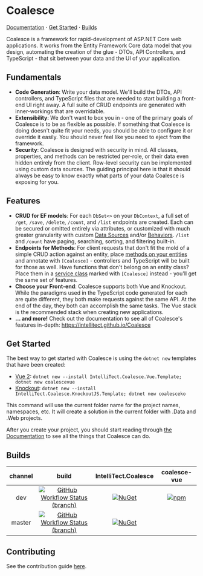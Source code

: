 # Coalesce  

[Documentation](https://intellitect.github.io/Coalesce) &middot; [Get Started](#Get-Started) &middot; [Builds](#Builds)

Coalesce is a framework for rapid-development of ASP.NET Core web applications. It works from the Entity Framework Core data model that you design, automating the creation of the glue - DTOs, API Controllers, and TypeScript - that sit between your data and the UI of your application. 

## Fundamentals

* **Code Generation**: Write your data model. We'll build the DTOs, API controllers, and TypeScript files that are needed to start building a front-end UI right away. A full suite of CRUD endpoints are generated with inner-workings that are overridable.
* **Extensibility**: We don't want to box you in - one of the primary goals of Coalesce is to be as flexible as possible. If something that Coalesce is doing doesn't quite fit your needs, you should be able to configure it or override it easily. You should never feel like you need to eject from the framework.
* **Security**: Coalesce is designed with security in mind. All classes, properties, and methods can be restricted per-role, or their data even hidden entirely from the client. Row-level security can be implemented using custom data sources. The guiding principal here is that it should always be easy to know exactly what parts of your data Coalesce is exposing for you.

## Features

* **CRUD for EF models**: For each `DbSet<>` on your `DbContext`, a full set of `/get`, `/save`, `/delete`, `/count`, and `/list` endpoints are created. Each can be secured or omitted entirely via attributes, or customized with much greater granularity with custom [Data Sources](https://intellitect.github.io/Coalesce/modeling/model-components/data-sources/) and/or [Behaviors](https://intellitect.github.io/Coalesce/modeling/model-components/behaviors). `/list` and `/count` have paging, searching, sorting, and filtering built-in.
* **Endpoints for Methods**: For client requests that don't fit the mold of a simple CRUD action against an entity, place [methods on your entities](https://intellitect.github.io/Coalesce/modeling/model-components/methods/) and annotate with `[Coalesce]` - controllers and TypeScript will be built for those as well. Have functions that don't belong on an entity class? Place them in a [service class](https://intellitect.github.io/Coalesce/modeling/model-types/services/) marked with `[Coalesce]` instead - you'll get the same set of features.
* **Choose your Front-end**: Coalesce supports both Vue and Knockout. While the paradigms used in the TypeScript code generated for each are quite different, they both make requests against the same API. At the end of the day, they both can accomplish the same tasks. The Vue stack is the recommended stack when creating new applications.
* **... and more!** Check out the documentation to see all of Coalesce's features in-depth: https://intellitect.github.io/Coalesce

## Get Started

The best way to get started with Coalesce is using the `dotnet new` templates that have been created:

* [Vue 2](https://github.com/IntelliTect/Coalesce.Vue.Template): `dotnet new --install IntelliTect.Coalesce.Vue.Template; dotnet new coalescevue`
* [Knockout](https://github.com/IntelliTect/Coalesce.KnockoutJS.Template): `dotnet new --install IntelliTect.Coalesce.KnockoutJS.Template; dotnet new coalesceko`

This command will use the current folder name for the project names, namespaces, etc. It will create a solution in the current folder with .Data and .Web projects.

After you create your project, you should start reading through [the Documentation](https://intellitect.github.io/Coalesce) to see all the things that Coalesce can do.

## Builds
|channel|build|IntelliTect.Coalesce|coalesce-vue
|:--:|:--:|:--:|:--:
|dev|[![GitHub Workflow Status (branch)](https://img.shields.io/github/workflow/status/IntelliTect/Coalesce/build-alpha/dev?label=Build%20Status&logo=github)](https://github.com/IntelliTect/Coalesce/actions/workflows/alpha.yml)|[![NuGet](https://img.shields.io/static/v1?color=blue&label=nuget&logo=nuget&message=alpha%20prereleases)](https://www.nuget.org/packages/IntelliTect.Coalesce)|[![npm](https://img.shields.io/npm/v/coalesce-vue/latest.svg)](https://www.npmjs.com/package/coalesce-vue)
|master|[![GitHub Workflow Status (branch)](https://img.shields.io/github/workflow/status/IntelliTect/Coalesce/release/master?label=Build%20Status&logo=github)](https://github.com/IntelliTect/Coalesce/actions/workflows/release.yml)|[![NuGet](https://img.shields.io/nuget/v/IntelliTect.Coalesce.svg?label=nuget&logo=nuget)](https://www.nuget.org/packages/IntelliTect.Coalesce)


## Contributing

See the contribution guide [here](CONTRIBUTING.md).
